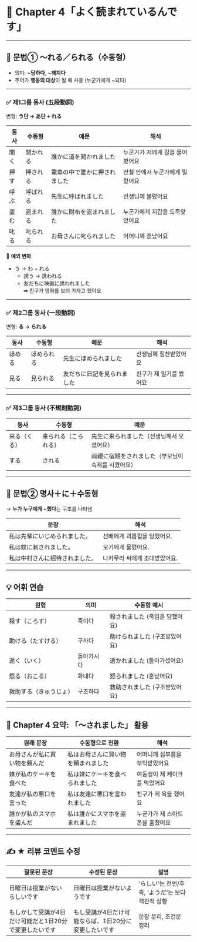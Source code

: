 # 📘 Chapter 4「よく読まれているんです」

---

## 🧠 문법① 〜れる／られる（수동형）

- 의미: **~당하다**, **~해지다**  
- 주어가 **행동의 대상**이 될 때 사용 (누군가에게 ~되다)

---

### ✅ 제1그룹 동사 (五段動詞)  
변형: **う단 → あ단 + れる**

| 동사 | 수동형 | 예문 | 해석 |
|------|--------|--------|------|
| 聞く | 聞かれる | 誰かに道を聞かれました | 누군가가 저에게 길을 물어봤어요 |
| 押す | 押される | 電車の中で誰かに押されました | 전철 안에서 누군가에게 밀렸어요 |
| 呼ぶ | 呼ばれる | 先生に呼ばれました | 선생님께 불렸어요 |
| 盗む | 盗まれる | 誰かに財布を盗まれました | 누군가에게 지갑을 도둑맞았어요 |
| 叱る | 叱られる | お母さんに叱られました | 어머니께 혼났어요 |

🔹 **예외 변화**  
- う → わ + れる  
  - 誘う → 誘われる  
  - 友だちに映画に誘われました  
    ➡ 친구가 영화를 보러 가자고 했어요

---

### ✅ 제2그룹 동사 (一段動詞)  
변형: **る → られる**

| 동사 | 수동형 | 예문 | 해석 |
|------|--------|--------|------|
| ほめる | ほめられる | 先生にほめられました | 선생님께 칭찬받았어요 |
| 見る | 見られる | 友だちに日記を見られました | 친구가 제 일기를 봤어요 |

---

### ✅ 제3그룹 동사 (不規則動詞)

| 동사 | 수동형 | 예문 |
|------|--------|------|
| 来る（くる） | 来られる（こられる） | 先生に来られました（선생님께서 오셨어요） |
| する | される | 両親に宿題をされました（부모님이 숙제를 시켰어요） |

---

## 🧠 문법② 명사＋に＋수동형

→ **누가 누구에게 ~했다**는 구조를 나타냄

| 문장 | 해석 |
|------|------|
| 私は先輩にいじめられました。 | 선배에게 괴롭힘을 당했어요. |
| 私は蚊に刺されました。 | 모기에게 물렸어요. |
| 私は中村さんに招待されました。 | 나카무라 씨에게 초대받았어요. |

---

## 💡 어휘 연습

| 원형 | 의미 | 수동형 예시 |
|------|------|------------------|
| 殺す（ころす） | 죽이다 | 殺されました (죽임을 당했어요) |
| 助ける（たすける） | 구하다 | 助けられました (구조받았어요) |
| 逝く（いく） | 돌아가시다 | 逝かれました (돌아가셨어요) |
| 怒る（おこる） | 화내다 | 怒られました (혼났어요) |
| 救助する（きゅうじょ） | 구조하다 | 救助されました (구조받았어요) |

---

## 🧾 Chapter 4 요약: 「〜されました」 활용

| 원래 문장 | 수동형으로 전환 | 해석 |
|-----------|----------------|------|
| お母さんが私に買い物を頼んだ | 私はお母さんに買い物を頼まれました | 어머니께 심부름을 부탁받았어요 |
| 妹が私のケーキを食べた | 私は妹にケーキを食べられました | 여동생이 제 케이크를 먹었어요 |
| 友達が私の悪口を言った | 私は友達に悪口を言われました | 친구가 제 욕을 했어요 |
| 誰かが私のスマホを盗んだ | 私は誰かにスマホを盗まれました | 누군가가 제 스마트폰을 훔쳤어요 |

---

## ✍️ ★ 리뷰 코멘트 수정

| 잘못된 문장 | 수정된 문장 | 설명 |
|--------------|-------------|------|
| 日曜日は授業がないらしいです | 日曜日は授業がないようです | ‘らしい’는 전언/추측, ‘ようだ’는 보다 객관적 상황 |
| もしかして受講が4日だけ可能だと1日20分で変更したいです | もし受講が4日だけ可能ならば、1日20分に変更したいです | 문장 분리, 조건문 정리 |
